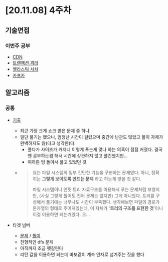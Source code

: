 # [20.11.08] 4주차
## 기술면접
### 이번주 공부
- [CDN](#https://github.com/Delf-Lee/study-archive/blob/master/TIL/201117.md#cdn-contents-delivery-network)
- [트랜잭션 격리](#https://github.com/Delf-Lee/study-archive/blob/master/TIL/201117.md#%ED%8A%B8%EB%9E%9C%EC%9E%AD%EC%85%98-%EA%B2%A9%EB%A6%AC)
- [엘라스틱 서치](#https://github.com/Delf-Lee/study-archive/blob/master/TIL/201117.md#%EC%97%98%EB%9D%BC%EC%8A%A4%ED%8B%B1-%EC%84%9C%EC%B9%98)
- [카프카](#https://github.com/Delf-Lee/study-archive/blob/master/TIL/201117.md#%EC%97%98%EB%9D%BC%EC%8A%A4%ED%8B%B1-%EC%84%9C%EC%B9%98)

## 알고리즘
### 공통
- [기출](https://github.com/WeareSoft/algorithm-study/blob/master/src/delf/etc/NV01.java)
  - 최근 가장 크게 쇼크 받은 문제 중 하나.
  - 일단 풀기는 했으나, 엄청난 시간이 걸렸으며 중간에 난관도 많았고 풀이 자체가 완벽하지도 않(다고 생각한)다.
    - 풀다가 사이즈가 커지니 이렇게 푸는게 맞나 하는 의혹이 점점 커졌다. 결국엔 공부하는겸 해서 시간에 상관하지 않고 풀긴했지만...
    - 여하튼 빙 돌아서 풀고 있었던 것.
  - > 요는 파일 시스템의 일부 간단한 기능을 구현하는 문제였다. 아니, 정확히는 **그렇게 보이도록 만드는 문제** 라고 하는게 맞을 것 같다.
    > 
    > 파일 시스템이니 언뜻 트리 자료구조를 이용해서 푸는 문제처럼 보였지만, (사실 그렇게 풀어도 전혀 문제는 없지만) 그게 아니었다. 트리를 구성해서 풀기에는 너무나도 시간이 부족했다.
    > 생각해보면 파일의 경로가 문자열의 형태로 주어져있는데, 이 자체가 '**트리의 구조를 표현한 것**'이니 이걸 이용하면 되는거였다. 오...

- 타겟 넘버
  - [문제](https://programmers.co.kr/learn/courses/30/lessons/43165) / [풀이](https://github.com/WeareSoft/algorithm-study/blob/master/src/delf/programmers/Solution43165.java)
  - 전형적인 dfs 문제
  - 아직까지 조금 헷갈린다
  - 리턴 값을 이용하면 되는데 바보같이 계속 인자로 넘겨주는 짓을 했다
  